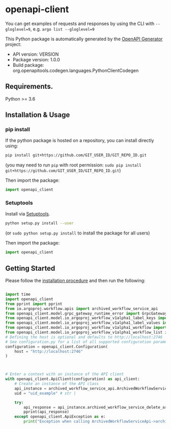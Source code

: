 # openapi-client
You can get examples of requests and responses by using the CLI with `--gloglevel=9`, e.g. `argo list --gloglevel=9`

This Python package is automatically generated by the [OpenAPI Generator](https://openapi-generator.tech) project:

- API version: VERSION
- Package version: 1.0.0
- Build package: org.openapitools.codegen.languages.PythonClientCodegen

## Requirements.

Python >= 3.6

## Installation & Usage
### pip install

If the python package is hosted on a repository, you can install directly using:

```sh
pip install git+https://github.com/GIT_USER_ID/GIT_REPO_ID.git
```
(you may need to run `pip` with root permission: `sudo pip install git+https://github.com/GIT_USER_ID/GIT_REPO_ID.git`)

Then import the package:
```python
import openapi_client
```

### Setuptools

Install via [Setuptools](http://pypi.python.org/pypi/setuptools).

```sh
python setup.py install --user
```
(or `sudo python setup.py install` to install the package for all users)

Then import the package:
```python
import openapi_client
```

## Getting Started

Please follow the [installation procedure](#installation--usage) and then run the following:

```python

import time
import openapi_client
from pprint import pprint
from io.argoproj.workflow.apis import archived_workflow_service_api
from openapi_client.model.grpc_gateway_runtime_error import GrpcGatewayRuntimeError
from openapi_client.model.io_argoproj_workflow_v1alpha1_label_keys import IoArgoprojWorkflowV1alpha1LabelKeys
from openapi_client.model.io_argoproj_workflow_v1alpha1_label_values import IoArgoprojWorkflowV1alpha1LabelValues
from openapi_client.model.io_argoproj_workflow_v1alpha1_workflow import IoArgoprojWorkflowV1alpha1Workflow
from openapi_client.model.io_argoproj_workflow_v1alpha1_workflow_list import IoArgoprojWorkflowV1alpha1WorkflowList
# Defining the host is optional and defaults to http://localhost:2746
# See configuration.py for a list of all supported configuration parameters.
configuration = openapi_client.Configuration(
    host = "http://localhost:2746"
)



# Enter a context with an instance of the API client
with openapi_client.ApiClient(configuration) as api_client:
    # Create an instance of the API class
    api_instance = archived_workflow_service_api.ArchivedWorkflowServiceApi(api_client)
    uid = "uid_example" # str | 

    try:
        api_response = api_instance.archived_workflow_service_delete_archived_workflow(uid)
        pprint(api_response)
    except openapi_client.ApiException as e:
        print("Exception when calling ArchivedWorkflowServiceApi->archived_workflow_service_delete_archived_workflow: %s\n" % e)
```